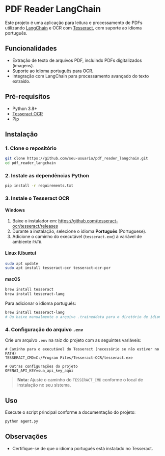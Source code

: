# PDF Reader LangChain

Este projeto é uma aplicação para leitura e processamento de PDFs utilizando [LangChain](https://python.langchain.com/) e OCR com [Tesseract](https://github.com/tesseract-ocr/tesseract), com suporte ao idioma português.

## Funcionalidades

- Extração de texto de arquivos PDF, incluindo PDFs digitalizados (imagens).
- Suporte ao idioma português para OCR.
- Integração com LangChain para processamento avançado do texto extraído.

## Pré-requisitos

- Python 3.8+
- [Tesseract OCR](https://github.com/tesseract-ocr/tesseract)
- Pip

## Instalação

### 1. Clone o repositório

```bash
git clone https://github.com/seu-usuario/pdf_reader_langchain.git
cd pdf_reader_langchain
```

### 2. Instale as dependências Python

```bash
pip install -r requirements.txt
```

### 3. Instale o Tesseract OCR

#### Windows

1. Baixe o instalador em: https://github.com/tesseract-ocr/tesseract/releases
2. Durante a instalação, selecione o idioma **Português** (Portuguese).
3. Adicione o caminho do executável (`tesseract.exe`) à variável de ambiente `PATH`.

#### Linux (Ubuntu)

```bash
sudo apt update
sudo apt install tesseract-ocr tesseract-ocr-por
```

#### macOS

```bash
brew install tesseract
brew install tesseract-lang
```

Para adicionar o idioma português:

```bash
brew install tesseract-lang
# Ou baixe manualmente o arquivo .traineddata para o diretório de idiomas do Tesseract
```

### 4. Configuração do arquivo `.env`

Crie um arquivo `.env` na raiz do projeto com as seguintes variáveis:

```env
# Caminho para o executável do Tesseract (necessário se não estiver no PATH)
TESSERACT_CMD=C:/Program Files/Tesseract-OCR/tesseract.exe

# Outras configurações do projeto
OPENAI_API_KEY=sua_api_key_aqui
```

> **Nota:** Ajuste o caminho do `TESSERACT_CMD` conforme o local de instalação no seu sistema.

## Uso

Execute o script principal conforme a documentação do projeto:

```bash
python agent.py
```

## Observações

- Certifique-se de que o idioma português está instalado no Tesseract.
